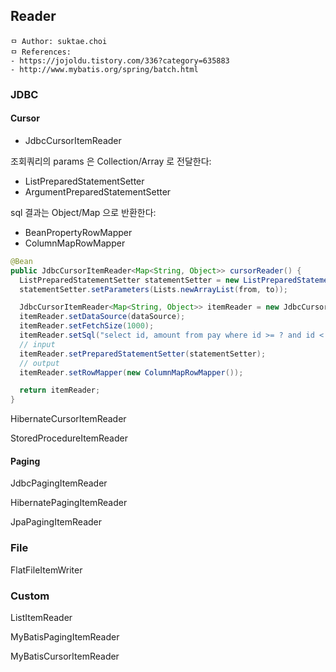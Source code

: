 ## Reader

```
ㅁ Author: suktae.choi
ㅁ References:
- https://jojoldu.tistory.com/336?category=635883
- http://www.mybatis.org/spring/batch.html
```

### JDBC

#### Cursor

- JdbcCursorItemReader

조회쿼리의 params 은 Collection/Array 로 전달한다:

- ListPreparedStatementSetter
- ArgumentPreparedStatementSetter

sql 결과는 Object/Map 으로 반환한다:

- BeanPropertyRowMapper
- ColumnMapRowMapper

```java
@Bean
public JdbcCursorItemReader<Map<String, Object>> cursorReader() {
  ListPreparedStatementSetter statementSetter = new ListPreparedStatementSetter();
  statementSetter.setParameters(Lists.newArrayList(from, to));

  JdbcCursorItemReader<Map<String, Object>> itemReader = new JdbcCursorItemReader<>();
  itemReader.setDataSource(dataSource);
  itemReader.setFetchSize(1000);
  itemReader.setSql("select id, amount from pay where id >= ? and id < ?");
  // input
  itemReader.setPreparedStatementSetter(statementSetter);
  // output
  itemReader.setRowMapper(new ColumnMapRowMapper());

  return itemReader;
}
```

HibernateCursorItemReader

StoredProcedureItemReader

#### Paging

JdbcPagingItemReader

HibernatePagingItemReader

JpaPagingItemReader

### File

FlatFileItemWriter

### Custom

ListItemReader

MyBatisPagingItemReader

MyBatisCursorItemReader
